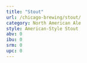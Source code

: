 ```yaml
---
title: "Stout"
url: /chicago-brewing/stout/
category: North American Ale
style: American-Style Stout
abv: 0
ibu: 0
srm: 0
upc: 0
---
```


